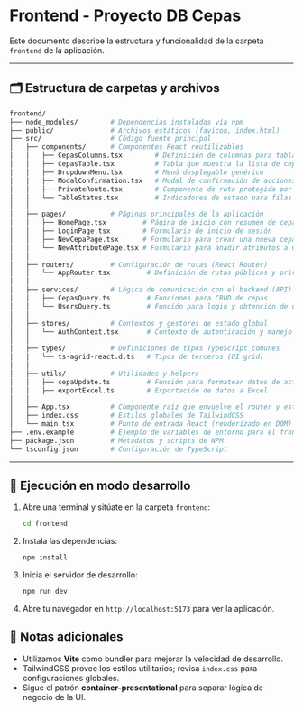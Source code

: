 # Frontend - Proyecto DB Cepas

Este documento describe la estructura y funcionalidad de la carpeta `frontend` de la aplicación.

---

## 🗂 Estructura de carpetas y archivos

```bash
frontend/
├── node_modules/        # Dependencias instaladas vía npm
├── public/              # Archivos estáticos (favicon, index.html)
├── src/                 # Código fuente principal
│   ├── components/      # Componentes React reutilizables
│   │   ├── CepasColumns.tsx        # Definición de columnas para tablas de cepas
│   │   ├── CepasTable.tsx          # Tabla que muestra la lista de cepas
│   │   ├── DropdownMenu.tsx        # Menú desplegable genérico
│   │   ├── ModalConfirmation.tsx   # Modal de confirmación de acciones
│   │   ├── PrivateRoute.tsx        # Componente de ruta protegida por autenticación
│   │   └── TableStatus.tsx         # Indicadores de estado para filas de tabla
│   │
│   ├── pages/           # Páginas principales de la aplicación
│   │   ├── HomePage.tsx         # Página de inicio con resumen de cepas
│   │   ├── LoginPage.tsx        # Formulario de inicio de sesión
│   │   ├── NewCepaPage.tsx      # Formulario para crear una nueva cepa
│   │   └── NewAttributePage.tsx # Formulario para añadir atributos a una cepa
│   │
│   ├── routers/         # Configuración de rutas (React Router)
│   │   └── AppRouter.tsx         # Definición de rutas públicas y privadas
│   │
│   ├── services/        # Lógica de comunicación con el backend (API)
│   │   ├── CepasQuery.ts         # Funciones para CRUD de cepas
│   │   └── UsersQuery.ts         # Función para login y obtención de usuario actual
│   │
│   ├── stores/          # Contextos y gestores de estado global
│   │   └── AuthContext.tsx       # Contexto de autenticación y manejo de token JWT
│   │
│   ├── types/           # Definiciones de tipos TypeScript comunes
│   │   └── ts-agrid-react.d.ts   # Tipos de terceros (UI grid)
│   │
│   ├── utils/           # Utilidades y helpers
│   │   ├── cepaUpdate.ts         # Función para formatear datos de actualización
│   │   ├── exportExcel.ts        # Exportación de datos a Excel
│   │
│   ├── App.tsx          # Componente raíz que envuelve el router y estilos globales
│   ├── index.css        # Estilos globales de TailwindCSS
│   └── main.tsx         # Punto de entrada React (renderizado en DOM)
├── .env.example         # Ejemplo de variables de entorno para el frontend
├── package.json         # Metadatos y scripts de NPM
└── tsconfig.json        # Configuración de TypeScript
```

---

## 🚀 Ejecución en modo desarrollo

1. Abre una terminal y sitúate en la carpeta `frontend`:
   ```bash
   cd frontend
   ```
2. Instala las dependencias:
   ```bash
   npm install
   ```
3. Inicia el servidor de desarrollo:
   ```bash
   npm run dev
   ```
4. Abre tu navegador en `http://localhost:5173` para ver la aplicación.

## 📖 Notas adicionales

- Utilizamos **Vite** como bundler para mejorar la velocidad de desarrollo.
- TailwindCSS provee los estilos utilitarios; revisa `index.css` para configuraciones globales.
- Sigue el patrón **container-presentational** para separar lógica de negocio de la UI.


